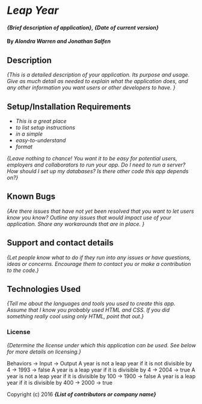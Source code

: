 # _Leap Year_

#### _{Brief description of application}, {Date of current version}_

#### By _**Alondra Warren and Jonathan Salfen**_

## Description

_{This is a detailed description of your application. Its purpose and usage.  Give as much detail as needed to explain what the application does, and any other information you want users or other developers to have. }_

## Setup/Installation Requirements

* _This is a great place_
* _to list setup instructions_
* _in a simple_
* _easy-to-understand_
* _format_

_{Leave nothing to chance! You want it to be easy for potential users, employers and collaborators to run your app. Do I need to run a server? How should I set up my databases? Is there other code this app depends on?}_

## Known Bugs

_{Are there issues that have not yet been resolved that you want to let users know you know?  Outline any issues that would impact use of your application.  Share any workarounds that are in place. }_

## Support and contact details

_{Let people know what to do if they run into any issues or have questions, ideas or concerns.  Encourage them to contact you or make a contribution to the code.}_

## Technologies Used

_{Tell me about the languages and tools you used to create this app. Assume that I know you probably used HTML and CSS. If you did something really cool using only HTML, point that out.}_

### License

*{Determine the license under which this application can be used.  See below for more details on licensing.}*

Behaviors -> Input -> Output
A year is not a leap year if it is not divisible by 4 -> 1993 -> false
A year is a leap year if it is divisible by 4 -> 2004 -> true
A year is not a leap year if it is divisible by 100 -> 1900 -> false
A year is a leap year if it is divisible by 400 -> 2000 -> true




Copyright (c) 2016 **_{List of contributors or company name}_**
